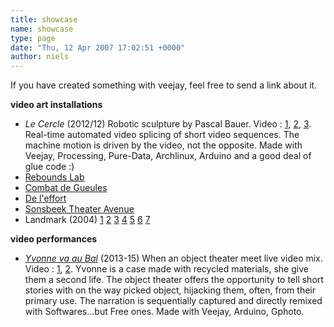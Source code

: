 ```yaml
---
title: showcase
name: showcase
type: page
date: "Thu, 12 Apr 2007 17:02:51 +0000"
author: niels
---
```

If you have created something with veejay, feel free to send a link about it.  

**video art installations**  

* _Le Cercle_ (2012/12) Robotic sculpture by Pascal Bauer. Video : [1](https://www.youtube.com/watch?v=vnZk0z9kUWg), [2](https://www.youtube.com/watch?v=FtWtvc6u3tg), [3](https://www.youtube.com/watch?v=yliaOS9JrSM).
Real-time automated video splicing of short video sequences. The machine motion is driven by the video, not the opposite. Made with Veejay, Processing, Pure-Data, Archlinux, Arduino and a good deal of glue code :)
* [Rebounds Lab](http://veejay.sourceforge.net/middle-event-5dec.html)
* [Combat de Gueules](http://www.david-o.net/wordpress/2006/05/combat-de-gueules-groupe-ergot/)
* [De l'effort](http://www.david-o.net/wordpress/2004/12/de-leffort/)
* [Sonsbeek Theater Avenue](http://www.larsmaaktkunst.nl/index.php?option=com_content&task=view&id=14&Itemid=29)
* Landmark (2004) [1](http://www.piksel.no/piksel04/piksel_vidblog/saturday_06/veejay_perf_01.avi) [2](http://www.piksel.no/piksel04/piksel_vidblog/saturday_06/veejay_perf_02.avi) [3](http://www.piksel.no/piksel04/piksel_vidblog/saturday_06/hansa_veejaying.avi) [4](http://www.piksel.no/piksel04/piksel_vidblog/saturday_06/vj-ing.avi) [5](http://www.piksel.no/piksel04/piksel_vidblog/tuesday_02/veejay_1.avi) [6](http://www.piksel.no/piksel04/piksel_vidblog/tuesday_02/veejay_2.avi) [7](http://www.piksel.no/piksel04/piksel_vidblog/tuesday_02/veejay_3.avi)

**video performances**

* [_Yvonne va au Bal_](http://yvonne-tour.tumblr.com) (2013-15) When an object theater meet live video mix. Video : [1](https://vimeo.com/103581229), [2](https://vimeo.com/70219903). Yvonne is a case made with recycled materials, she give them a second life. The object theater offers the ﻿﻿opportunity to tell short stories with on the way picked object, hijacking them, often, from their primary use. The narration is sequentially captured and directly remixed with Softwares...but Free ones. Made with Veejay, Arduino, Gphoto.
